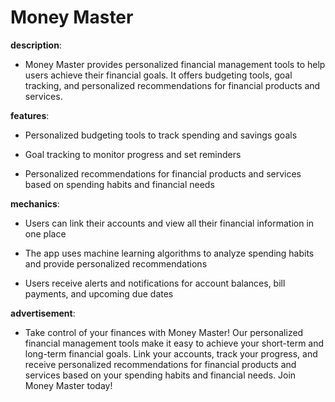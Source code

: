 # Money Master

**description**: 

- Money Master provides personalized financial management tools to help users achieve their financial goals. It offers budgeting tools, goal tracking, and personalized recommendations for financial products and services.

**features**: 

- Personalized budgeting tools to track spending and savings goals

- Goal tracking to monitor progress and set reminders

- Personalized recommendations for financial products and services based on spending habits and financial needs

**mechanics**: 

- Users can link their accounts and view all their financial information in one place

- The app uses machine learning algorithms to analyze spending habits and provide personalized recommendations

- Users receive alerts and notifications for account balances, bill payments, and upcoming due dates

**advertisement**: 

- Take control of your finances with Money Master! Our personalized financial management tools make it easy to achieve your short-term and long-term financial goals. Link your accounts, track your progress, and receive personalized recommendations for financial products and services based on your spending habits and financial needs. Join Money Master today!

